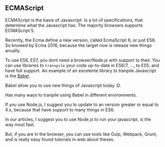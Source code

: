 ## ECMAScript

ECMAScript is the basis of Javascript. Is a lot of specifications, that determine what the Javascript has. The majority browsers supports ECMAScript 5. 

Recently, the Ecma define a new version, called EcmaScript 6, or just ES6. So knowed by Ecma 2016, because the target now is release new things anually.

To use ES6, ES7, you dont need a browser/Node.js with support to their. You can use libraries to `transpile` your code up-to-date in ES6/7, ..., to ES5, and have full support. An example of an excelente library to tranpile Javascript is the [Babel](https://babeljs.io/).


Babel allow you to use new things of Javascript today :D.

Has many ways to tranpile using Babel in different environments.

If you use Node.js, I suggest you to update to an version greater or equal to 4.x, because that have support to many things in ES6.

In our articles, I suggest you to use Node.js to run your javascript, is the way most fast.

But, if you are in the browser, you can use tools like Gulp, Webpack, Grunt, and is really easy found tutorials in web about theses.